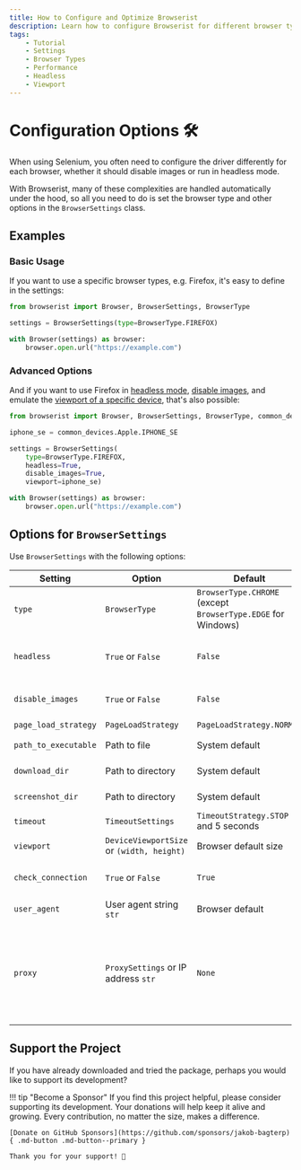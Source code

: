 ```yaml
---
title: How to Configure and Optimize Browserist
description: Learn how to configure Browserist for different browser types, headless mode, and other settings to optimize browser automation and scraping.
tags:
    - Tutorial
    - Settings
    - Browser Types
    - Performance
    - Headless
    - Viewport
---
```


# Configuration Options 🛠️
When using Selenium, you often need to configure the driver differently for each browser, whether it should disable images or run in headless mode.

With Browserist, many of these complexities are handled automatically under the hood, so all you need to do is set the browser type and other options in the `BrowserSettings` class.

## Examples
### Basic Usage
If you want to use a specific browser types, e.g. Firefox, it's easy to define in the settings:

```python linenums="1" hl_lines="3 5"
from browserist import Browser, BrowserSettings, BrowserType

settings = BrowserSettings(type=BrowserType.FIREFOX)

with Browser(settings) as browser:
    browser.open.url("https://example.com")
```

### Advanced Options
And if you want to use Firefox in [headless mode](../performance/headless.md), [disable images](../performance/disable-images.md), and emulate the [viewport of a specific device](../settings/viewport.md), that's also possible:

```python linenums="1" hl_lines="3 9"
from browserist import Browser, BrowserSettings, BrowserType, common_devices

iphone_se = common_devices.Apple.IPHONE_SE

settings = BrowserSettings(
    type=BrowserType.FIREFOX,
    headless=True,
    disable_images=True,
    viewport=iphone_se)

with Browser(settings) as browser:
    browser.open.url("https://example.com")
```

## Options for `BrowserSettings`
Use `BrowserSettings` with the following options:

| Setting              | Option                  | Default | Description |
| -------------------- | ----------------------- | ------- | ----------- |
| `type`               | `BrowserType`           | `BrowserType.CHROME` (except `BrowserType.EDGE` for Windows) | Set [browser type](browser-types.md), e.g. Chrome, Edge, Firefox, etc. |
| `headless`           | `True` or `False`       | `False` | Run the browser in [headless mode](../performance/headless.md). May not be supported by all browsers, or some interaction methods, e.g. select, may not be supported. |
| `disable_images`     | `True` or `False`       | `False` | [Neither request nor render images](../performance/disable-images.md), which typically improves loading speed. May not be supported by all browsers. |
| `page_load_strategy` | `PageLoadStrategy`      | `PageLoadStrategy.NORMAL` | Set [page load strategy](page-load-strategy.md). |
| `path_to_executable` | Path to file            | System default | If the browser executable isn't in a default folder, select which file to use. |
| `download_dir`       | Path to directory       | System default | Set where to save [downloads](../user-guide/download-files.md). Default is the `Downloads` folder of the user. |
| `screenshot_dir`     | Path to directory       | System default | Set where to save [sreenshots](../user-guide/screenshots.md). Default is the `Downloads` folder of the user. |
| `timeout`            | `TimeoutSettings`       | `TimeoutStrategy.STOP` and 5 seconds | Set [timeout strategy and time](timeout-strategy.md). |
| `viewport`           | `DeviceViewportSize` or `(width, height)` | Browser default size | Emulate [viewport size](viewport.md) as device or set custom value in pixels. |
| `check_connection`   | `True` or `False`       | `True` | Check whether there is an [internet connection](check-connection.md) before starting the browser. Bypass the check by setting it to `False`. |
| `user_agent`         | User agent string `str` | Browser default | Set a custom [user agent](user-agent.md) to override the default user agent. |
| `proxy`              | `ProxySettings` or  IP address `str` | `None` | Enable a custom [proxy server](proxy.md) for the browser. If not using `ProxySettings`, use a string containing IP address and port number. For example, `http://127.0.0.1:8080` for a public proxy or `http://username:password@127.0.0.1:8080` for a private proxy that requires authentication. |

## Support the Project
If you have already downloaded and tried the package, perhaps you would like to support its development?

!!! tip "Become a Sponsor"
    If you find this project helpful, please consider supporting its development. Your donations will help keep it alive and growing. Every contribution, no matter the size, makes a difference.

    [Donate on GitHub Sponsors](https://github.com/sponsors/jakob-bagterp){ .md-button .md-button--primary }

    Thank you for your support! 🙌

